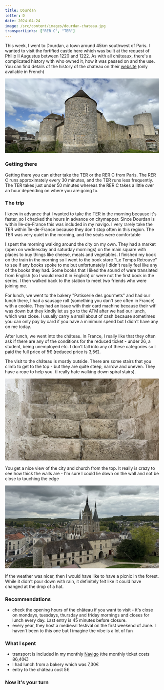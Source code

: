 ```yaml
---
title: Dourdan
letter: D
date: 2024-04-24
image: /src/content/images/dourdan-chateau.jpg
transportLinks: ["RER C", "TER"]
---
```


This week, I went to Dourdan, a town around 45km southwest of Paris. I wanted to visit the fortified castle here which was built at the request of Philip II Augustus between 1220 and 1222. As with all châteaux, there's a complicated history with who owned it, how it was passed on and the use. You can find details of the history of the château on their [website](https://chateau.dourdan.fr/decouvrir/le-chateau-fort/) (only available in French) 

![Dourdan château](../images/dourdan-chateau.jpg)

### Getting there

Getting there you can either take the TER or the RER C from Paris. The RER C runs approximately every 30 minutes, and the TER runs less frequently. The TER takes just under 50 minutes whereas the RER C takes a little over an hour depending on where you are going to.

### The trip

I knew in advance that I wanted to take the TER in the morning because it's faster, so I checked the hours in advance on citymapper. Since Dourdan is within Île-de-France this was included in my navigo. I very rarely take the TER within Île-de-France because they don't stop often in this region. The TER was very quiet in the morning, and the seats were comfortable

I spent the morning walking around the city on my own. They had a market (open on wednesday and saturday mornings) on the main square with places to buy things like cheese, meats and vegetables. I finished my book on the train in the morning so I went to the book store "Le Temps Retrouvé" to see if any books spoke to me but unfortunately I didn't really feel like any of the books they had. Some books that I liked the sound of were translated from English (so I would read it in English) or were not the first book in the series. I then walked back to the station to meet two friends who were joining me.

For lunch, we went to the bakery "Patisserie des gourmets" and had our lunch there, I had a sausage roll (something you don't see often in France) with a cookie. They had an issue with their card machine because their wifi was down but they kindly let us go to the ATM after we had our lunch, which was close. I usually carry a small about of cash because sometimes you can only pay by card if you have a minimum spend but I didn't have any on me today.

After lunch, we went into the château. In France, I really like that they often ask if there are any of the conditions for the reduced ticket - under 26, a student, being unemployed etc. I don't fall into any of these categories so I paid the full price of 5€ (reduced price is 3,5€).

The visit to the château is mostly outside. There are some stairs that you climb to get to the top - but they are quite steep, narrow and uneven. They have a rope to help you. (I really hate walking down spiral stairs).

![Dourdan château stairs](../images/dourdan-chateau-stairs.jpg)

You get a nice view of the city and church from the top. It really is crazy to see how thick the walls are - I'm sure I could lie down on the wall and not be close to touching the edge

![Dourdan château stairs](../images/dourdan-church-view.jpg)

If the weather was nicer, then I would have like to have a picnic in the forest. While it didn't pour down with rain, it definitely felt like it could have changed at the drop of a hat.

### Recommendations

- check the opening hours of the château if you want to visit - it's close on mondays, tuesdays, thursday and friday mornings and closes for lunch every day. Last entry is 45 minutes before closure.
- every year, they host a medieval festival on the first weekend of June. I haven't been to this one but I imagine the vibe is a lot of fun

### What I spent

- transport is included in my monthly [Navigo](https://abisummers.com/articles/navigo) (the monthly ticket costs 86,40€)
- I had lunch from a bakery which was 7,30€
- entry to the château cost 5€

### Now it's your turn
